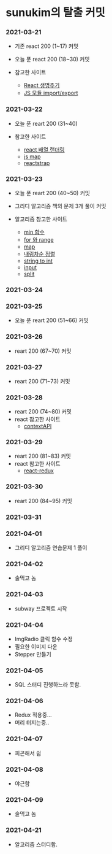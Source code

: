 # sunukim의 탈출 커밋

### 2021-03-21
- 기존 react 200 (1~17) 커밋
- 오늘 푼 react 200 (18~30) 커밋

- 참고한 사이트

    - [React 생명주기](https://ko.reactjs.org/docs/react-component.html)
    - [JS 모듈 import/export](https://ko.javascript.info/import-export)

### 2021-03-22
- 오늘 푼 reart 200 (31~40)

- 참고한 사이트

    - [react 배열 랜더링](https://ko.reactjs.org/docs/lists-and-keys.html)
    - [js map](https://developer.mozilla.org/ko/docs/Web/JavaScript/Reference/Global_Objects/Array/map)
    - [reactstrap](https://reactstrap.github.io/components/alerts/)


### 2021-03-23
- 오늘 푼 reart 200 (40~50) 커밋
- 그리디 알고리즘 책의 문제 3개 풀이 커밋
- 알고리즘 참고한 사이트

    - [min 함수](https://www.w3schools.com/python/ref_func_min.asp)
    - [for 와 range](https://wikidocs.net/22)
    - [map](https://dojang.io/mod/page/view.php?id=2286)
    - [내림차순 정렬](https://bskyvision.com/850)
    - [string to int](http://mwultong.blogspot.com/2007/01/python-int-long-float-string-to-number.html)
    - [input](https://wikidocs.net/25)
    - [split](https://wikidocs.net/13)

### 2021-03-24

### 2021-03-25
- 오늘 푼 reart 200 (51~66) 커밋

### 2021-03-26
- reart 200 (67~70) 커밋

### 2021-03-27
- reart 200 (71~73) 커밋

### 2021-03-28
- reart 200 (74~80) 커밋
- react 참고한 사이트
    - [contextAPI](https://ko.reactjs.org/docs/context.html)

### 2021-03-29
- reart 200 (81~83) 커밋
- react 참고한 사이트
    - [react-redux](https://medium.com/@ca3rot/%EC%95%84%EB%A7%88-%EC%9D%B4%EA%B2%8C-%EC%A0%9C%EC%9D%BC-%EC%9D%B4%ED%95%B4%ED%95%98%EA%B8%B0-%EC%89%AC%EC%9A%B8%EA%B1%B8%EC%9A%94-react-redux-%ED%94%8C%EB%A1%9C%EC%9A%B0%EC%9D%98-%EC%9D%B4%ED%95%B4-1585e911a0a6)

### 2021-03-30
- reart 200 (84~95) 커밋

### 2021-03-31

### 2021-04-01
- 그리디 알고리즘 연습문제 1 풀이

### 2021-04-02
- 술먹고 놈

### 2021-04-03
- subway 프로젝트 시작

### 2021-04-04
- ImgRadio 클릭 함수 수정
- 필요한 이미지 다운
- Stepper 만들기

### 2021-04-05
- SQL 스터디 진행하느라 못함.

### 2021-04-06
- Redux 적용중...
- 머리 터지는중..

### 2021-04-07
- 피곤해서 쉼

### 2021-04-08
- 야근함

### 2021-04-09
- 술먹고 놈

### 2021-04-21
- 알고리즘 스터디함.
